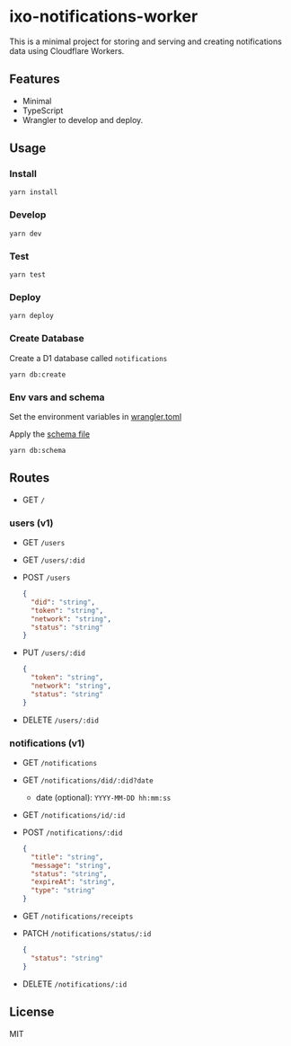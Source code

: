 # ixo-notifications-worker

This is a minimal project for storing and serving and creating notifications data using Cloudflare Workers.

## Features

- Minimal
- TypeScript
- Wrangler to develop and deploy.

## Usage

### Install

```
yarn install
```

### Develop

```
yarn dev
```

### Test

```
yarn test
```

### Deploy

```
yarn deploy
```

### Create Database

Create a D1 database called `notifications`

```
yarn db:create
```

### Env vars and schema

Set the environment variables in [wrangler.toml](wrangler.toml)

Apply the [schema file](/schemas/schema.sql)

```
yarn db:schema
```

## Routes

- GET `/`

### users (v1)

- GET `/users`

- GET `/users/:did`

- POST `/users`

  ```json
  {
  	"did": "string",
  	"token": "string",
  	"network": "string",
  	"status": "string"
  }
  ```

- PUT `/users/:did`

  ```json
  {
  	"token": "string",
  	"network": "string",
  	"status": "string"
  }
  ```

- DELETE `/users/:did`

### notifications (v1)

- GET `/notifications`

- GET `/notifications/did/:did?date`

  - date (optional): `YYYY-MM-DD hh:mm:ss`

- GET `/notifications/id/:id`

- POST `/notifications/:did`

  ```json
  {
  	"title": "string",
  	"message": "string",
  	"status": "string",
  	"expireAt": "string",
  	"type": "string"
  }
  ```

- GET `/notifications/receipts`

- PATCH `/notifications/status/:id`

  ```json
  {
  	"status": "string"
  }
  ```

- DELETE `/notifications/:id`

## License

MIT

